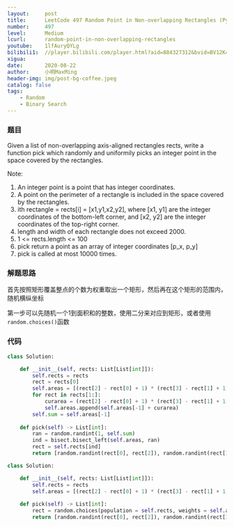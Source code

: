 ```yaml
---
layout:     post
title:      LeetCode 497 Random Point in Non-overlapping Rectangles (Python)
number:     497
level:      Medium
lcurl:      random-point-in-non-overlapping-rectangles
youtube:    1lfAuryQYLg
bilibili1:  //player.bilibili.com/player.html?aid=884327312&bvid=BV12K4y1Y7r6&cid=227506803&page=1
xigua:      
date:       2020-08-22
author:     小明MaxMing
header-img: img/post-bg-coffee.jpeg
catalog: false
tags:
    - Random
    - Binary Search
---
```


### 题目

Given a list of non-overlapping axis-aligned rectangles rects, write a function pick which randomly and uniformily picks an integer point in the space covered by the rectangles.

Note:

1. An integer point is a point that has integer coordinates. 
2. A point on the perimeter of a rectangle is included in the space covered by the rectangles. 
3. ith rectangle = rects[i] = [x1,y1,x2,y2], where [x1, y1] are the integer coordinates of the bottom-left corner, and [x2, y2] are the integer coordinates of the top-right corner.
4. length and width of each rectangle does not exceed 2000.
5. 1 <= rects.length <= 100
6. pick return a point as an array of integer coordinates [p_x, p_y]
7. pick is called at most 10000 times.

### 解题思路

首先按照矩形覆盖整点的个数为权重取出一个矩形，然后再在这个矩形的范围内，随机横纵坐标

第一步可以先随机一个1到面积和的整数，使用二分来对应到矩形，或者使用`random.choices()`函数

### 代码
```python
class Solution:

    def __init__(self, rects: List[List[int]]):
        self.rects = rects
        rect = rects[0]
        self.areas = [(rect[2] - rect[0] + 1) * (rect[3] - rect[1] + 1)]
        for rect in rects[1:]:
            curarea = (rect[2] - rect[0] + 1) * (rect[3] - rect[1] + 1)
            self.areas.append(self.areas[-1] + curarea)
        self.sum = self.areas[-1]
            
    def pick(self) -> List[int]:
        ran = random.randint(1, self.sum)
        ind = bisect.bisect_left(self.areas, ran)
        rect = self.rects[ind]
        return [random.randint(rect[0], rect[2]), random.randint(rect[1], rect[3])]
```
```python
class Solution:

    def __init__(self, rects: List[List[int]]):
        self.rects = rects
        self.areas = [(rect[2] - rect[0] + 1) * (rect[3] - rect[1] + 1) for rect in rects]
            
    def pick(self) -> List[int]:
        rect = random.choices(population = self.rects, weights = self.areas)[0]
        return [random.randint(rect[0], rect[2]), random.randint(rect[1], rect[3])]
```

